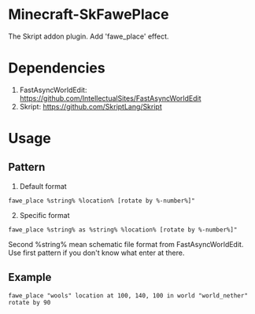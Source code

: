 # Minecraft-SkFawePlace

The Skript addon plugin.
Add 'fawe_place' effect.

# Dependencies

1. FastAsyncWorldEdit: https://github.com/IntellectualSites/FastAsyncWorldEdit
1. Skript: https://github.com/SkriptLang/Skript

# Usage

## Pattern

1. Default format
```
fawe_place %string% %location% [rotate by %-number%]"
```

2. Specific format
```
fawe_place %string% as %string% %location% [rotate by %-number%]"
```
Second %string% mean schematic file format from FastAsyncWorldEdit.
Use first pattern if you don't know what enter at there.

## Example

```
fawe_place "wools" location at 100, 140, 100 in world "world_nether" rotate by 90
```
